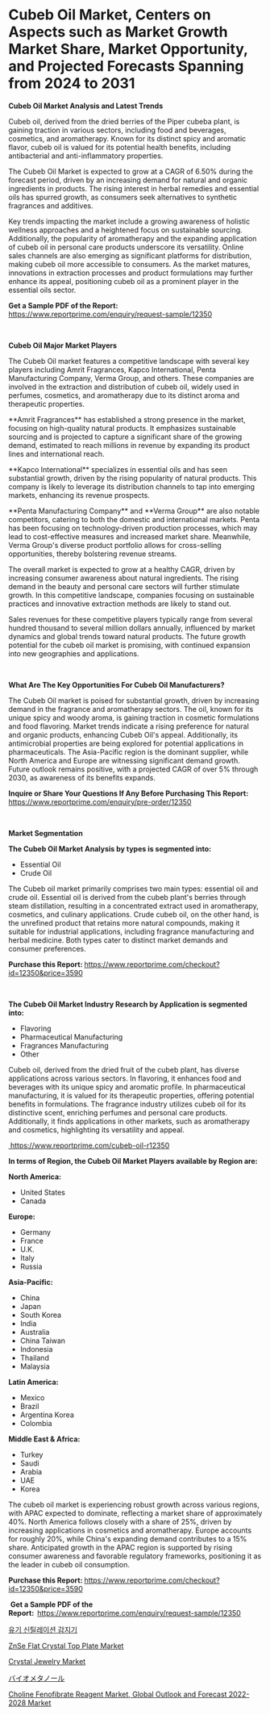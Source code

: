 <p><h1>Cubeb Oil Market, Centers on Aspects such as Market Growth Market Share, Market Opportunity, and Projected Forecasts Spanning from 2024 to 2031</h1></p><p><strong>Cubeb Oil Market Analysis and Latest Trends</strong></p>
<p><p>Cubeb oil, derived from the dried berries of the Piper cubeba plant, is gaining traction in various sectors, including food and beverages, cosmetics, and aromatherapy. Known for its distinct spicy and aromatic flavor, cubeb oil is valued for its potential health benefits, including antibacterial and anti-inflammatory properties. </p><p>The Cubeb Oil Market is expected to grow at a CAGR of 6.50% during the forecast period, driven by an increasing demand for natural and organic ingredients in products. The rising interest in herbal remedies and essential oils has spurred growth, as consumers seek alternatives to synthetic fragrances and additives. </p><p>Key trends impacting the market include a growing awareness of holistic wellness approaches and a heightened focus on sustainable sourcing. Additionally, the popularity of aromatherapy and the expanding application of cubeb oil in personal care products underscore its versatility. Online sales channels are also emerging as significant platforms for distribution, making cubeb oil more accessible to consumers. As the market matures, innovations in extraction processes and product formulations may further enhance its appeal, positioning cubeb oil as a prominent player in the essential oils sector.</p></p>
<p><strong>Get a Sample PDF of the Report:&nbsp;</strong> <a href="https://www.reportprime.com/enquiry/request-sample/12350">https://www.reportprime.com/enquiry/request-sample/12350</a></p>
<p>&nbsp;</p>
<p><strong>Cubeb Oil Major Market Players</strong></p>
<p><p>The Cubeb Oil market features a competitive landscape with several key players including Amrit Fragrances, Kapco International, Penta Manufacturing Company, Verma Group, and others. These companies are involved in the extraction and distribution of cubeb oil, widely used in perfumes, cosmetics, and aromatherapy due to its distinct aroma and therapeutic properties.</p><p>**Amrit Fragrances** has established a strong presence in the market, focusing on high-quality natural products. It emphasizes sustainable sourcing and is projected to capture a significant share of the growing demand, estimated to reach millions in revenue by expanding its product lines and international reach.</p><p>**Kapco International** specializes in essential oils and has seen substantial growth, driven by the rising popularity of natural products. This company is likely to leverage its distribution channels to tap into emerging markets, enhancing its revenue prospects.</p><p>**Penta Manufacturing Company** and **Verma Group** are also notable competitors, catering to both the domestic and international markets. Penta has been focusing on technology-driven production processes, which may lead to cost-effective measures and increased market share. Meanwhile, Verma Group's diverse product portfolio allows for cross-selling opportunities, thereby bolstering revenue streams.</p><p>The overall market is expected to grow at a healthy CAGR, driven by increasing consumer awareness about natural ingredients. The rising demand in the beauty and personal care sectors will further stimulate growth. In this competitive landscape, companies focusing on sustainable practices and innovative extraction methods are likely to stand out.</p><p>Sales revenues for these competitive players typically range from several hundred thousand to several million dollars annually, influenced by market dynamics and global trends toward natural products. The future growth potential for the cubeb oil market is promising, with continued expansion into new geographies and applications.</p></p>
<p>&nbsp;</p>
<p><strong>What Are The Key Opportunities For Cubeb Oil Manufacturers?</strong></p>
<p><p>The Cubeb Oil market is poised for substantial growth, driven by increasing demand in the fragrance and aromatherapy sectors. The oil, known for its unique spicy and woody aroma, is gaining traction in cosmetic formulations and food flavoring. Market trends indicate a rising preference for natural and organic products, enhancing Cubeb Oil's appeal. Additionally, its antimicrobial properties are being explored for potential applications in pharmaceuticals. The Asia-Pacific region is the dominant supplier, while North America and Europe are witnessing significant demand growth. Future outlook remains positive, with a projected CAGR of over 5% through 2030, as awareness of its benefits expands.</p></p>
<p><strong>Inquire or Share Your Questions If Any Before Purchasing This Report:</strong> <a href="https://www.reportprime.com/enquiry/pre-order/12350">https://www.reportprime.com/enquiry/pre-order/12350</a></p>
<p>&nbsp;</p>
<p><strong>Market Segmentation</strong></p>
<p><strong>The Cubeb Oil Market Analysis by types is segmented into:</strong></p>
<p><ul><li>Essential Oil</li><li>Crude Oil</li></ul></p>
<p><p>The Cubeb oil market primarily comprises two main types: essential oil and crude oil. Essential oil is derived from the cubeb plant's berries through steam distillation, resulting in a concentrated extract used in aromatherapy, cosmetics, and culinary applications. Crude cubeb oil, on the other hand, is the unrefined product that retains more natural compounds, making it suitable for industrial applications, including fragrance manufacturing and herbal medicine. Both types cater to distinct market demands and consumer preferences.</p></p>
<p><strong>Purchase this Report:&nbsp;</strong><a href="https://www.reportprime.com/checkout?id=12350&price=3590">https://www.reportprime.com/checkout?id=12350&price=3590</a></p>
<p>&nbsp;</p>
<p><strong>The Cubeb Oil Market Industry Research by Application is segmented into:</strong></p>
<p><ul><li>Flavoring</li><li>Pharmaceutical Manufacturing</li><li>Fragrances Manufacturing</li><li>Other</li></ul></p>
<p><p>Cubeb oil, derived from the dried fruit of the cubeb plant, has diverse applications across various sectors. In flavoring, it enhances food and beverages with its unique spicy and aromatic profile. In pharmaceutical manufacturing, it is valued for its therapeutic properties, offering potential benefits in formulations. The fragrance industry utilizes cubeb oil for its distinctive scent, enriching perfumes and personal care products. Additionally, it finds applications in other markets, such as aromatherapy and cosmetics, highlighting its versatility and appeal.</p></p>
<p><a href="https://www.reportprime.com/cubeb-oil-r12350">&nbsp;https://www.reportprime.com/cubeb-oil-r12350</a></p>
<p><strong>In terms of Region, the Cubeb Oil Market Players available by Region are:</strong></p>
<p>
    <p> <strong> North America: </strong>
        <ul>
            <li>United States</li>
            <li>Canada</li>
        </ul>
        </p> 
    <p> <strong> Europe: </strong>
        <ul>
            <li>Germany</li>
            <li>France</li>
            <li>U.K.</li>
            <li>Italy</li>
            <li>Russia</li>
        </ul>
        </p> 
    <p> <strong> Asia-Pacific: </strong>
        <ul>
            <li>China</li>
            <li>Japan</li>
            <li>South Korea</li>
            <li>India</li>
            <li>Australia</li>
            <li>China Taiwan</li>
            <li>Indonesia</li>
            <li>Thailand</li>
            <li>Malaysia</li>
        </ul>
        </p> 
    <p> <strong> Latin America: </strong>
        <ul>
            <li>Mexico</li>
            <li>Brazil</li>
            <li>Argentina Korea</li>
            <li>Colombia</li>
        </ul>
        </p> 
    <p> <strong> Middle East & Africa: </strong>
        <ul>
            <li>Turkey</li>
            <li>Saudi</li>
            <li>Arabia</li>
            <li>UAE</li>
            <li>Korea</li>
        </ul>
    </p>
    </p>
<p><p>The cubeb oil market is experiencing robust growth across various regions, with APAC expected to dominate, reflecting a market share of approximately 40%. North America follows closely with a share of 25%, driven by increasing applications in cosmetics and aromatherapy. Europe accounts for roughly 20%, while China's expanding demand contributes to a 15% share. Anticipated growth in the APAC region is supported by rising consumer awareness and favorable regulatory frameworks, positioning it as the leader in cubeb oil consumption.</p></p>
<p><strong>Purchase this Report: </strong><a href="https://www.reportprime.com/checkout?id=12350&price=3590">https://www.reportprime.com/checkout?id=12350&price=3590</a></p>
<p>&nbsp;<strong>Get a Sample PDF of the Report:&nbsp;&nbsp;</strong><a href="https://www.reportprime.com/enquiry/request-sample/12350">https://www.reportprime.com/enquiry/request-sample/12350</a></p>
<p><strong></strong></p>
<p><p><a href="https://medium.com/@nazminrahman651/2024%EB%85%84%EB%B6%80%ED%84%B0-2031%EB%85%84%EA%B9%8C%EC%A7%80%EC%9D%98-%EA%B8%80%EB%A1%9C%EB%B2%8C-%EC%9C%A0%EA%B8%B0-%EC%8B%A0%ED%8B%B8%EB%A0%88%EC%9D%B4%EC%85%98-%EA%B2%80%EC%B6%9C%EA%B8%B0-%EC%8B%9C%EC%9E%A5%EC%9D%98-%EB%8F%99%ED%96%A5%EC%97%90%EC%84%9C-%EC%A0%84%EB%9E%B5%EA%B9%8C%EC%A7%80-%ED%83%90%EC%83%89%ED%95%98%EA%B8%B0-503595ca31c1">유기 신틸레이션 감지기</a></p><p><a href="https://issuu.com/reportprime-2/docs/znse-flat-crystal-top-plate-market-_78eb8bd153be64">ZnSe Flat Crystal Top Plate Market</a></p><p><a href="https://github.com/mharielmesa/Market-Research-Report-List-4/blob/main/crystal-jewelry-market.md">Crystal Jewelry Market</a></p><p><a href="https://medium.com/@felicidadbucar3s/%E3%83%90%E3%82%A4%E3%82%AA%E3%83%A1%E3%82%BF%E3%83%8E%E3%83%BC%E3%83%AB%E5%B8%82%E5%A0%B4%E3%81%AE%E3%83%8A%E3%83%93%E3%82%B2%E3%83%BC%E3%82%B7%E3%83%A7%E3%83%B3-2024%E5%B9%B4%E3%81%8B%E3%82%892031%E5%B9%B4%E3%81%BE%E3%81%A7%E3%81%AE%E5%B0%82%E9%96%80%E5%AE%B6%E5%88%86%E6%9E%90%E3%81%A8%E5%B8%82%E5%A0%B4%E4%BA%88%E6%B8%AC-94173044b83e">バイオメタノール</a></p><p><a href="https://www.linkedin.com/pulse/choline-fenofibrate-reagent-market-global-outlook-forecast-mdzue?trackingId=od8T7B0zTZ%2BdoE5B8yJyfg%3D%3D">Choline Fenofibrate Reagent Market, Global Outlook and Forecast 2022-2028 Market</a></p></p>
